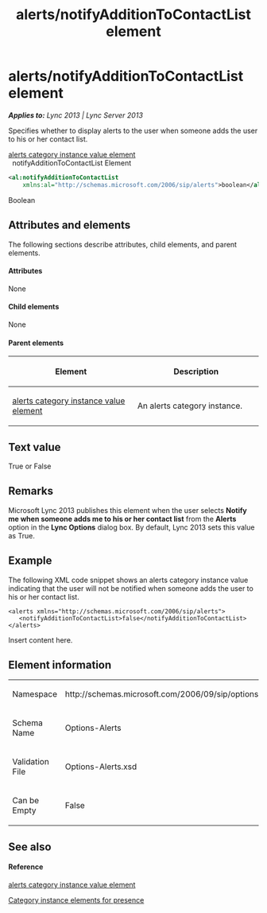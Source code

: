 ﻿---
title: alerts/notifyAdditionToContactList element
TOCTitle: alerts/notifyAdditionToContactList element
ms:assetid: ed217ffd-5bb3-4502-b826-90af4153ab8d
ms:mtpsurl: https://msdn.microsoft.com/en-us/library/Dn454692(v=office.15)
ms:contentKeyID: 57093345
ms.date: 07/24/2014
mtps_version: v=office.15
dev_langs:
- xml
---

# alerts/notifyAdditionToContactList element


_**Applies to:** Lync 2013 | Lync Server 2013_

Specifies whether to display alerts to the user when someone adds the user to his or her contact list.

[alerts category instance value element](alerts-category-instance-value-element.md)  
  notifyAdditionToContactList Element  

``` xml
<al:notifyAdditionToContactList
    xmlns:al="http://schemas.microsoft.com/2006/sip/alerts">boolean</al:notifyAdditionToContactList>
```

Boolean

## Attributes and elements

The following sections describe attributes, child elements, and parent elements.

#### Attributes

None

#### Child elements

None

#### Parent elements

<table>
<colgroup>
<col style="width: 50%" />
<col style="width: 50%" />
</colgroup>
<thead>
<tr class="header">
<th><p>Element</p></th>
<th><p>Description</p></th>
</tr>
</thead>
<tbody>
<tr class="odd">
<td><p><a href="alerts-category-instance-value-element.md">alerts category instance value element</a></p></td>
<td><p>An alerts category instance.</p></td>
</tr>
</tbody>
</table>


## Text value

True or False

## Remarks

Microsoft Lync 2013 publishes this element when the user selects **Notify me when someone adds me to his or her contact list** from the **Alerts** option in the **Lync Options** dialog box. By default, Lync 2013 sets this value as True.

## Example

The following XML code snippet shows an alerts category instance value indicating that the user will not be notified when someone adds the user to his or her contact list.

    <alerts xmlns="http://schemas.microsoft.com/2006/sip/alerts">
       <notifyAdditionToContactList>false</notifyAdditionToContactList>
    </alerts>

Insert content here.

## Element information

<table>
<colgroup>
<col style="width: 50%" />
<col style="width: 50%" />
</colgroup>
<tbody>
<tr class="odd">
<td><p>Namespace</p></td>
<td><p>http://schemas.microsoft.com/2006/09/sip/options/alerts</p></td>
</tr>
<tr class="even">
<td><p>Schema Name</p></td>
<td><p>Options-Alerts</p></td>
</tr>
<tr class="odd">
<td><p>Validation File</p></td>
<td><p>Options-Alerts.xsd</p></td>
</tr>
<tr class="even">
<td><p>Can be Empty</p></td>
<td><p>False</p></td>
</tr>
</tbody>
</table>


## See also

#### Reference

[alerts category instance value element](alerts-category-instance-value-element.md)

[Category instance elements for presence](category-instance-elements-for-presence.md)

